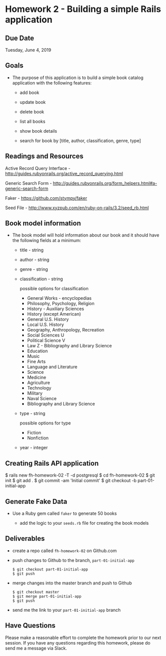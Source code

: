 # Homework 2 - Building a simple Rails application

## Due Date

Tuesday, June 4, 2019

## Goals

- The purpose of this application is to build a simple book catalog application
  with the following features:

  - add book

  - update book

  - delete book

  - list all books

  - show book details

  - search for book by [title, author, classification, genre, type]

## Readings and Resources

Active Record Query Interface - http://guides.rubyonrails.org/active_record_querying.html

Generic Search Form - http://guides.rubyonrails.org/form_helpers.html#a-generic-search-form

Faker - https://github.com/stympy/faker

Seed File - http://www.xyzpub.com/en/ruby-on-rails/3.2/seed_rb.html

## Book model information

- The book model will hold information about our book and it should have the
  following fields at a minimum:

  - title - string

  - author - string

  - genre - string

  - classification - string

    possible options for classification

    - General Works - encyclopedias
    - Philosophy, Psychology, Religion
    - History - Auxiliary Sciences
    - History (except American)
    - General U.S. History
    - Local U.S. History
    - Geography, Anthropology, Recreation
    - Social Sciences U
    - Political Science V
    - Law Z - Bibliography and Library Science
    - Education
    - Music
    - Fine Arts
    - Language and Literature
    - Science
    - Medicine
    - Agriculture
    - Technology
    - Military
    - Naval Science
    - Bibliography and Library Science

  - type - string

    possible options for type

    - Fiction
    - Nonfiction

  - year - integer

## Creating Rails API application

$ rails new fh-homework-02 -T -d postgresql
  $ cd fh-homework-02
$ git init
  $ git add .
$ git commit -am 'Initial commit'
  $ git checkout -b part-01-initial-app

## Generate Fake Data

- Use a Ruby gem called `faker` to generate 50 books

  - add the logic to your `seeds.rb` file for creating the book models

## Deliverables

- create a repo called `fh-homework-02` on Github.com

- push changes to Github to the branch, `part-01-initial-app`

  ```
  $ git checkout part-01-initial-app
  $ git push
  ```

- merge changes into the master branch and push to Github

  ```
  $ git checkout master
  $ git merge part-01-initial-app
  $ git push
  ```

- send me the link to your `part-01-initial-app` branch

## Have Questions

Please make a reasonable effort to complete the homework prior to our next session. If you have any questions regarding this homework, please do send me a message via Slack.
